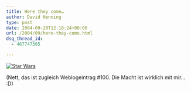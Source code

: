 ```yaml
---
title: Here they come…
author: David Henning
type: post
date: 2004-09-20T12:18:24+00:00
url: /2004/09/here-they-come.html
dsq_thread_id:
  - 467747305

---
```

[<img src="https://www.madcatswelt.org/wp-content/uploads/boxes_small.jpg" alt="Star Wars" style="border: none;" />][1]

(Nett, das ist zugleich Weblogeintrag #100. Die Macht ist wirklich mit mir&#8230; :D)

 [1]: https://www.madcatswelt.org/wp-content/uploads/boxes.jpg "Für die große Version bitte ins Bild klicken."